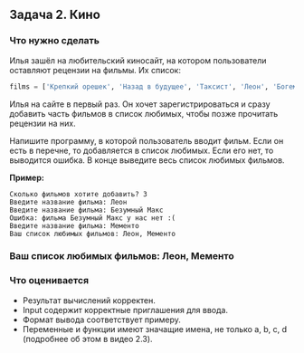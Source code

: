 ## Задача 2. Кино
### Что нужно сделать
Илья зашёл на любительский киносайт, на котором пользователи оставляют рецензии на фильмы. Их список:

```python
films = ['Крепкий орешек', 'Назад в будущее', 'Таксист', 'Леон', 'Богемская рапсодия', 'Город грехов', 'Мементо', 'Отступники', 'Деревня']
```

Илья на сайте в первый раз. Он хочет зарегистрироваться и сразу добавить часть фильмов в список любимых, чтобы позже прочитать рецензии на них.

Напишите программу, в которой пользователь вводит фильм. Если он есть в перечне, то добавляется в список любимых. Если его нет, то выводится ошибка. В конце выведите весь список любимых фильмов.

**Пример:**

```
Сколько фильмов хотите добавить? 3
Введите название фильма: Леон
Введите название фильма: Безумный Макс
Ошибка: фильма Безумный Макс у нас нет :(
Введите название фильма: Мементо
Ваш список любимых фильмов: Леон, Мементо
```
### Ваш список любимых фильмов: Леон, Мементо
### Что оценивается
- Результат вычислений корректен.
- Input содержит корректные приглашения для ввода. 
- Формат вывода соответствует примеру.
- Переменные и функции имеют значащие имена, не только a, b, c, d (подробнее об этом в видео 2.3).
